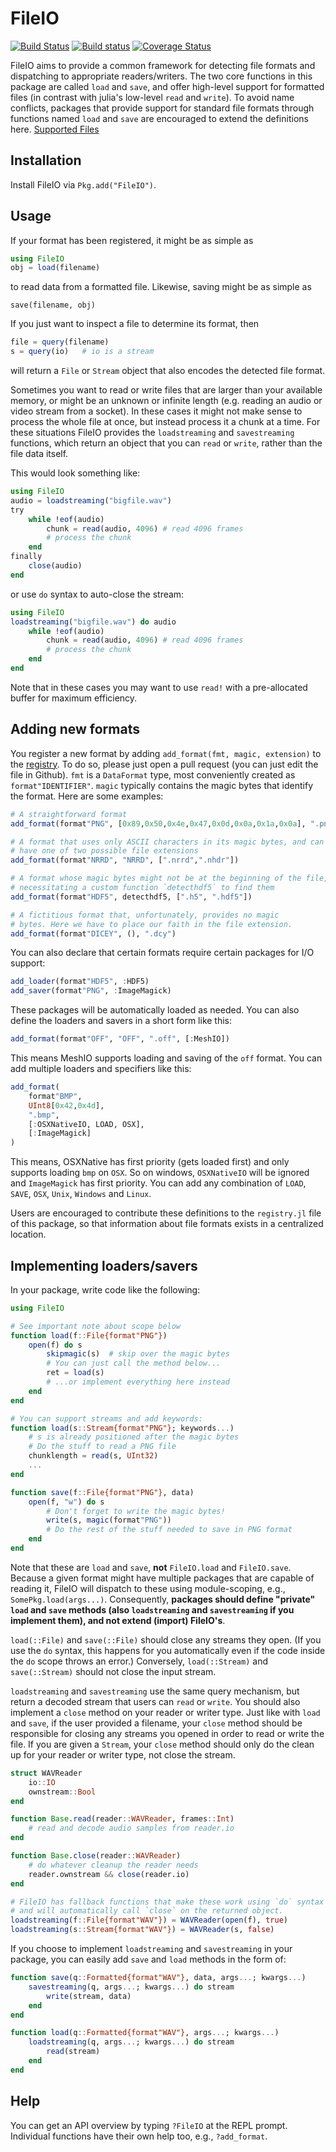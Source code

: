 # FileIO

[![Build Status](https://travis-ci.org/JuliaIO/FileIO.jl.svg?branch=master)](https://travis-ci.org/JuliaIO/FileIO.jl)
[![Build status](https://ci.appveyor.com/api/projects/status/j02repoyo75mtyjn/branch/master?svg=true)](https://ci.appveyor.com/project/SimonDanisch/fileio-jl-t5dw5/branch/master)
[![Coverage Status](https://coveralls.io/repos/JuliaIO/FileIO.jl/badge.svg?branch=master&service=github)](https://coveralls.io/github/JuliaIO/FileIO.jl?branch=master)

FileIO aims to provide a common framework for detecting file formats
and dispatching to appropriate readers/writers.  The two core
functions in this package are called `load` and `save`, and offer
high-level support for formatted files (in contrast with julia's
low-level `read` and `write`).  To avoid name conflicts, packages that
provide support for standard file formats through functions named
`load` and `save` are encouraged to extend the definitions here.
[Supported Files](docs/registry.md)

## Installation

Install FileIO via `Pkg.add("FileIO")`.

## Usage

If your format has been registered, it might be as simple as
```jl
using FileIO
obj = load(filename)
```
to read data from a formatted file.  Likewise, saving might be as simple as
```
save(filename, obj)
```

If you just want to inspect a file to determine its format, then
```jl
file = query(filename)
s = query(io)   # io is a stream
```
will return a `File` or `Stream` object that also encodes the detected
file format.

Sometimes you want to read or write files that are larger than your available
memory, or might be an unknown or infinite length (e.g. reading an audio or
video stream from a socket). In these cases it might not make sense to process
the whole file at once, but instead process it a chunk at a time. For these
situations FileIO provides the `loadstreaming` and `savestreaming` functions,
which return an object that you can `read` or `write`, rather than the file data
itself.

This would look something like:

```jl
using FileIO
audio = loadstreaming("bigfile.wav")
try
    while !eof(audio)
        chunk = read(audio, 4096) # read 4096 frames
        # process the chunk
    end
finally
    close(audio)
end
```

or use `do` syntax to auto-close the stream:

```jl
using FileIO
loadstreaming("bigfile.wav") do audio
    while !eof(audio)
        chunk = read(audio, 4096) # read 4096 frames
        # process the chunk
    end
end
```

Note that in these cases you may want to use `read!` with a pre-allocated buffer
for maximum efficiency.

## Adding new formats

You register a new format by adding `add_format(fmt, magic,
extension)` to the [registry](https://github.com/JuliaIO/FileIO.jl/blob/master/src/registry.jl). To do so, please just open a pull request (you can just edit the file in Github).
`fmt` is a `DataFormat` type, most conveniently created
as `format"IDENTIFIER"`.  `magic` typically contains the magic bytes
that identify the format.  Here are some examples:

```jl
# A straightforward format
add_format(format"PNG", [0x89,0x50,0x4e,0x47,0x0d,0x0a,0x1a,0x0a], ".png")

# A format that uses only ASCII characters in its magic bytes, and can
# have one of two possible file extensions
add_format(format"NRRD", "NRRD", [".nrrd",".nhdr"])

# A format whose magic bytes might not be at the beginning of the file,
# necessitating a custom function `detecthdf5` to find them
add_format(format"HDF5", detecthdf5, [".h5", ".hdf5"])

# A fictitious format that, unfortunately, provides no magic
# bytes. Here we have to place our faith in the file extension.
add_format(format"DICEY", (), ".dcy")
```

You can also declare that certain formats require certain packages for
I/O support:

```jl
add_loader(format"HDF5", :HDF5)
add_saver(format"PNG", :ImageMagick)
```
These packages will be automatically loaded as needed.
You can also define the loaders and savers in a short form like this:
```jl
add_format(format"OFF", "OFF", ".off", [:MeshIO])
```
This means MeshIO supports loading and saving of the `off` format.
You can add multiple loaders and specifiers like this:
```jl
add_format(
    format"BMP",
    UInt8[0x42,0x4d],
    ".bmp",
    [:OSXNativeIO, LOAD, OSX],
    [:ImageMagick]
)
```
This means, OSXNative has first priority (gets loaded first) and only supports loading `bmp` on `OSX`.
So on windows, `OSXNativeIO` will be ignored and `ImageMagick` has first priority.
You can add any combination of `LOAD`, `SAVE`, `OSX`, `Unix`, `Windows` and `Linux`.

Users are encouraged to contribute these definitions to the
`registry.jl` file of this package, so that information about file
formats exists in a centralized location.

## Implementing loaders/savers

In your package, write code like the following:

```jl
using FileIO

# See important note about scope below
function load(f::File{format"PNG"})
    open(f) do s
        skipmagic(s)  # skip over the magic bytes
        # You can just call the method below...
        ret = load(s)
        # ...or implement everything here instead
    end
end

# You can support streams and add keywords:
function load(s::Stream{format"PNG"}; keywords...)
    # s is already positioned after the magic bytes
    # Do the stuff to read a PNG file
    chunklength = read(s, UInt32)
    ...
end

function save(f::File{format"PNG"}, data)
    open(f, "w") do s
        # Don't forget to write the magic bytes!
        write(s, magic(format"PNG"))
        # Do the rest of the stuff needed to save in PNG format
    end
end
```

Note that these are `load` and `save`, **not** `FileIO.load` and `FileIO.save`.
Because a given format might have multiple packages that are capable of reading it,
FileIO will dispatch to these using module-scoping, e.g., `SomePkg.load(args...)`.
Consequently, **packages should define "private" `load` and `save` methods (also
`loadstreaming` and `savestreaming` if you implement them), and not extend
(import) FileIO's**.

`load(::File)` and `save(::File)` should close any streams
they open.  (If you use the `do` syntax, this happens for you
automatically even if the code inside the `do` scope throws an error.)
Conversely, `load(::Stream)` and `save(::Stream)` should not close the
input stream.

`loadstreaming` and `savestreaming` use the same query mechanism, but return a
decoded stream that users can `read` or `write`. You should also implement a
`close` method on your reader or writer type. Just like with `load` and `save`,
if the user provided a filename, your `close` method should be responsible for
closing any streams you opened in order to read or write the file. If you are
given a `Stream`, your `close` method should only do the clean up for your
reader or writer type, not close the stream.

```jl
struct WAVReader
    io::IO
    ownstream::Bool
end

function Base.read(reader::WAVReader, frames::Int)
    # read and decode audio samples from reader.io
end

function Base.close(reader::WAVReader)
    # do whatever cleanup the reader needs
    reader.ownstream && close(reader.io)
end

# FileIO has fallback functions that make these work using `do` syntax as well,
# and will automatically call `close` on the returned object.
loadstreaming(f::File{format"WAV"}) = WAVReader(open(f), true)
loadstreaming(s::Stream{format"WAV"}) = WAVReader(s, false)
```

If you choose to implement `loadstreaming` and `savestreaming` in your package,
you can easily add `save` and `load` methods in the form of:

```jl
function save(q::Formatted{format"WAV"}, data, args...; kwargs...)
    savestreaming(q, args...; kwargs...) do stream
        write(stream, data)
    end
end

function load(q::Formatted{format"WAV"}, args...; kwargs...)
    loadstreaming(q, args...; kwargs...) do stream
        read(stream)
    end
end
```

## Help

You can get an API overview by typing `?FileIO` at the REPL prompt.
Individual functions have their own help too, e.g., `?add_format`.
